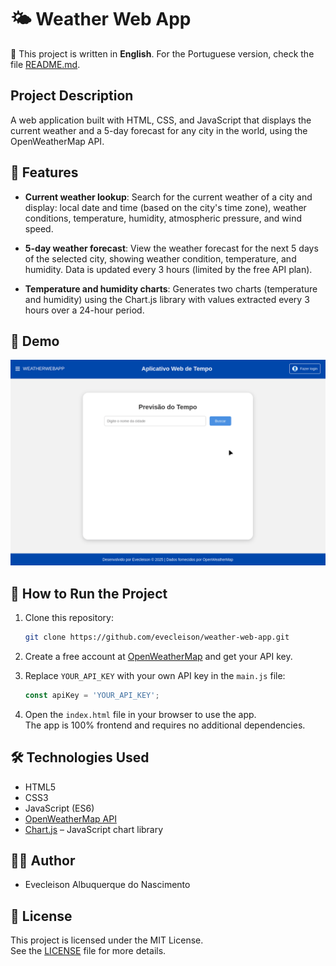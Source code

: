 # 🌤️ Weather Web App

📌 This project is written in **English**.
For the Portuguese version, check the file [README.md](/README.md).

## Project Description

A web application built with HTML, CSS, and JavaScript that displays the current weather and a 5-day forecast for any city in the world, using the OpenWeatherMap API.

## :hammer: Features

- **Current weather lookup**: Search for the current weather of a city and display: local date and time (based on the city's time zone), weather conditions, temperature, humidity, atmospheric pressure, and wind speed.

- **5-day weather forecast**: View the weather forecast for the next 5 days of the selected city, showing weather condition, temperature, and humidity. Data is updated every 3 hours (limited by the free API plan).

- **Temperature and humidity charts**: Generates two charts (temperature and humidity) using the Chart.js library with values extracted every 3 hours over a 24-hour period.

## 🎥 Demo

![App Demo](/images/weather-web-app.gif)

## 🚀 How to Run the Project

1. Clone this repository:
    ```bash
    git clone https://github.com/evecleison/weather-web-app.git
    ```

2. Create a free account at [OpenWeatherMap](https://openweathermap.org) and get your API key.

3. Replace `YOUR_API_KEY` with your own API key in the `main.js` file:
    ```js
    const apiKey = 'YOUR_API_KEY';
    ```

4. Open the `index.html` file in your browser to use the app.  
The app is 100% frontend and requires no additional dependencies.

## 🛠️ Technologies Used

- HTML5  
- CSS3  
- JavaScript (ES6)  
- [OpenWeatherMap API](https://openweathermap.org)  
- [Chart.js](https://www.chartjs.org) – JavaScript chart library

## 👨‍💻 Author

- Evecleison Albuquerque do Nascimento

## 📄 License

This project is licensed under the MIT License.  
See the [LICENSE](https://github.com/evecleison/weather-web-app?tab=MIT-1-ov-file#MIT-1-ov-file) file for more details.